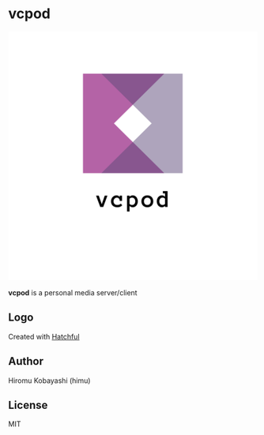 # vcpod

![vcpod](./logo/logo.png)

**vcpod** is a personal media server/client

## Logo

Created with [Hatchful](https://hatchful.shopify.com/)

## Author

Hiromu Kobayashi (himu)

## License

MIT
